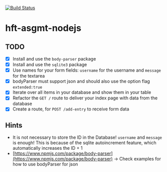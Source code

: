 [![Build Status](https://travis-ci.org/hft-stuttgart-ipr/hft-asgmt-nodejs-playher157.svg?branch=master)](https://travis-ci.org/hft-stuttgart-ipr/hft-asgmt-nodejs-playher157)

# hft-asgmt-nodejs

## TODO
  - [X] Install and use the `body-parser` package
  - [X] Install and use the `sqlite3` package
  - [X] Use names for your form fields: `username` for the username and `message` for the textarea
  - [X] bodyParser must support json and should also use the option flag `extended:true`
  - [X] Iterate over all items in your database and show them in your table
  - [X] Refactor the `GET /` route to deliver your index page with data from the database
  - [X] Create a route, for `POST /add-entry` to receive form data

## Hints
 - It is not necessary to store the ID in the Database! `username` and `message` is enough! This is because of the sqlite autoincrement feature, which automatically increases the ID + 1
 - [https://www.npmjs.com/package/body-parser](https://www.npmjs.com/package/body-parser) -> Check examples for how to use bodyParser for json
 

